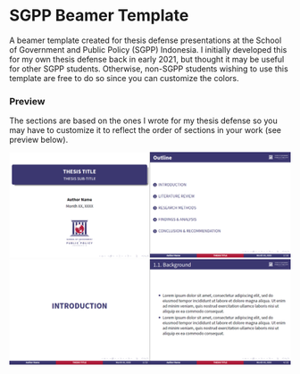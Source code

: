 # SGPP Beamer Template

A beamer template created for thesis defense presentations at the School of Government and Public Policy (SGPP) Indonesia. I initially developed this for my own thesis defense back in early 2021, but thought it may be useful for other SGPP students. Otherwise, non-SGPP students wishing to use this template are free to do so since you can customize the colors.

### Preview

The sections are based on the ones I wrote for my thesis defense so you may have to customize it to reflect the order of sections in your work (see preview below).

![Screenshot](/preview1.png)
![Screenshot](/preview2.png)
